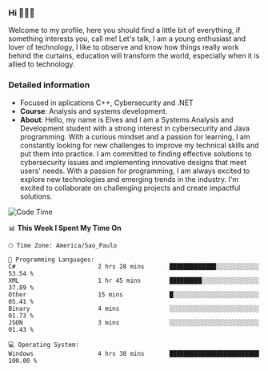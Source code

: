 


### Hi 🙋🏽‍♂️

Welcome to my profile, here you should find a little bit of everything, if something interests you, call me! Let's talk,
I am a young enthusiast and lover of technology, I like to observe and know how things really work behind the curtains, 
education will transform the world, especially when it is allied to technology.

### Detailed information
* Focused in aplications C++, Cybersecurity and .NET
* **Course**: Analysis and systems development.
* **About**: Hello, my name is Elves and I am a Systems Analysis and Development student with a strong interest in cybersecurity and Java programming. With a curious mindset and a passion for learning, I am constantly looking for new challenges to improve my technical skills and put them into practice. I am committed to finding effective solutions to cybersecurity issues and implementing innovative designs that meet users' needs. With a passion for programming, I am always excited to explore new technologies and emerging trends in the industry. I'm excited to collaborate on challenging projects and create impactful solutions.

<!--START_SECTION:waka-->
![Code Time](http://img.shields.io/badge/Code%20Time-153%20hrs-blue)

📊 **This Week I Spent My Time On** 

```text
🕑︎ Time Zone: America/Sao_Paulo

💬 Programming Languages: 
C#                       2 hrs 28 mins       █████████████░░░░░░░░░░░░   53.54 % 
XML                      1 hr 45 mins        █████████░░░░░░░░░░░░░░░░   37.89 % 
Other                    15 mins             █░░░░░░░░░░░░░░░░░░░░░░░░   05.41 % 
Binary                   4 mins              ░░░░░░░░░░░░░░░░░░░░░░░░░   01.73 % 
JSON                     3 mins              ░░░░░░░░░░░░░░░░░░░░░░░░░   01.43 % 

💻 Operating System: 
Windows                  4 hrs 38 mins       █████████████████████████   100.00 % 
```


<!--END_SECTION:waka-->


